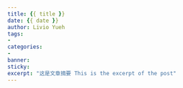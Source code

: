 ```yaml
---
title: {{ title }}
date: {{ date }}
author: Livio Yueh
tags:
-
categories:
-
banner:
sticky:
excerpt: "这是文章摘要 This is the excerpt of the post"
---
```

